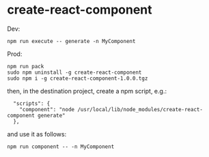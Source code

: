 # create-react-component

Dev:

```
npm run execute -- generate -n MyComponent
```

Prod:

```
npm run pack
sudo npm uninstall -g create-react-component
sudo npm i -g create-react-component-1.0.0.tgz
```

then, in the destination project, create a npm script, e.g.:

```
  "scripts": {
    "component": "node /usr/local/lib/node_modules/create-react-component generate"
  },
```

and use it as follows:

```
npm run component -- -n MyComponent
```

